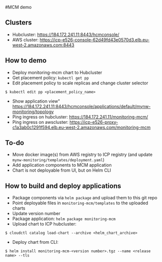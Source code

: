 #MCM demo

## Clusters
- Hubcluster: https://184.172.241.11:8443/hcmconsole/
- AWS cluster: https://icp-e526-console-62d49fd43e0570d3.elb.eu-west-2.amazonaws.com:8443

## How to demo
- Deploy monitoring-mcm chart to Hubcluster
- Get placement policy: `kubectl get pp`
- Edit placement policy to scale replicas and change cluster selector
```
$ kubectl edit pp <placement_policy_name>
```
- Show application view" https://184.172.241.11:8443/hcmconsole/applications/default/mynw-monitoring/topology
- Ping ingress on hubcluster: https://184.172.241.11/monitoring-mcm/
- Ping ingress on awscluster: https://icp-e526-proxy-c1a3ab0c1291f594.elb.eu-west-2.amazonaws.com/monitoring-mcm

## To-do
- Move docker image(s) from AWS registry to ICP registry (and update `mynw-monitoring/templates/deployment.yaml`)
- Add application components to MCM application
- Chart is not deployable from UI, but on Helm CLI

## How to build and deploy applications
- Package components via `helm package` and upload them to this git repo
- Point deployable files in `monitoring-mcm/templates` to the uploaded charts
- Update version number
- Package application: `helm package monitoring-mcm`
- Upload chart to ICP hubcluster:
```
$ cloudctl catalog load-chart --archive <helm_chart_archive>
```
- Deploy chart from CLI:
```
$ helm install monitoring-mcm-<version number>.tgz --name <release name> --tls
```
